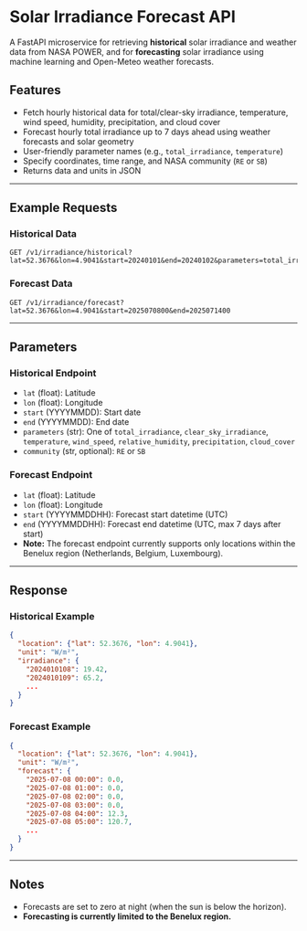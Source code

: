 # Solar Irradiance Forecast API

A FastAPI microservice for retrieving **historical** solar irradiance and weather data from NASA POWER, and for **forecasting** solar irradiance using machine learning and Open-Meteo weather forecasts.

## Features

- Fetch hourly historical data for total/clear-sky irradiance, temperature, wind speed, humidity, precipitation, and cloud cover
- Forecast hourly total irradiance up to 7 days ahead using weather forecasts and solar geometry
- User-friendly parameter names (e.g., `total_irradiance`, `temperature`)
- Specify coordinates, time range, and NASA community (`RE` or `SB`)
- Returns data and units in JSON

---

## Example Requests

### Historical Data

```
GET /v1/irradiance/historical?lat=52.3676&lon=4.9041&start=20240101&end=20240102&parameters=total_irradiance&community=SB
```

### Forecast Data

```
GET /v1/irradiance/forecast?lat=52.3676&lon=4.9041&start=2025070800&end=2025071400
```

---

## Parameters

### Historical Endpoint

- `lat` (float): Latitude
- `lon` (float): Longitude
- `start` (YYYYMMDD): Start date
- `end` (YYYYMMDD): End date
- `parameters` (str): One of `total_irradiance`, `clear_sky_irradiance`, `temperature`, `wind_speed`, `relative_humidity`, `precipitation`, `cloud_cover`
- `community` (str, optional): `RE` or `SB`

### Forecast Endpoint

- `lat` (float): Latitude
- `lon` (float): Longitude
- `start` (YYYYMMDDHH): Forecast start datetime (UTC)
- `end` (YYYYMMDDHH): Forecast end datetime (UTC, max 7 days after start)
- **Note:** The forecast endpoint currently supports only locations within the Benelux region (Netherlands, Belgium, Luxembourg).

---

## Response

### Historical Example

```json
{
  "location": {"lat": 52.3676, "lon": 4.9041},
  "unit": "W/m²",
  "irradiance": {
    "2024010108": 19.42,
    "2024010109": 65.2,
    ...
  }
}
```

### Forecast Example

```json
{
  "location": {"lat": 52.3676, "lon": 4.9041},
  "unit": "W/m²",
  "forecast": {
    "2025-07-08 00:00": 0.0,
    "2025-07-08 01:00": 0.0,
    "2025-07-08 02:00": 0.0,
    "2025-07-08 03:00": 0.0,
    "2025-07-08 04:00": 12.3,
    "2025-07-08 05:00": 120.7,
    ...
  }
}
```

---

## Notes

- Forecasts are set to zero at night (when the sun is below the horizon).
- **Forecasting is currently limited to the Benelux region.**